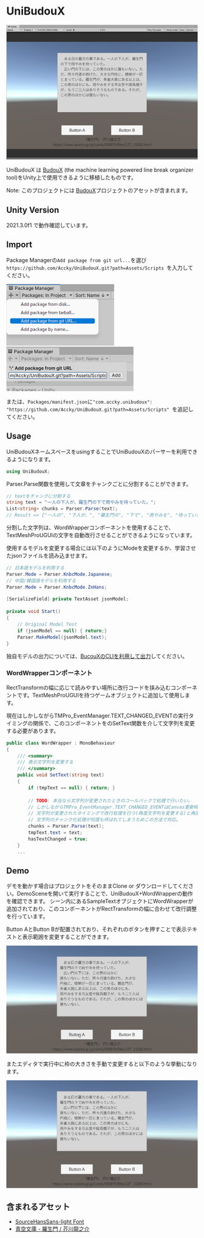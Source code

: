 # UniBudouX

![cap1.png](https://github.com/Accky/UniBudouX/blob/main/doc/img/cap1.png)

UniBudouX は [BudouX](https://github.com/google/budoux) (the machine learning powered line break organizer tool)をUnity上で使用できるように移植したものです。

Note:
このプロジェクトには [BudouX](https://github.com/google/budoux)プロジェクトのアセットが含まれます。

## Unity Version

2021.3.0f1 で動作確認しています。

## Import

Package Managerの`Add package from git url...`を選び`https://github.com/Accky/UniBudouX.git?path=Assets/Scripts `を入力してください。

![cap2.png](https://github.com/Accky/UniBudouX/blob/main/doc/img/cap2.png)
![cap3.png](https://github.com/Accky/UniBudouX/blob/main/doc/img/cap3.png)

または、`Packages/manifest.json`に`"com.accky.unibudoux": "https://github.com/Accky/UniBudouX.git?path=Assets/Scripts" `を追記してください。

## Usage

UniBudouXネームスペースをusingすることでUniBudouXのパーサーを利用できるようになります。

```csharp
using UniBudouX;
```

Parser.Parse関数を使用して文章をチャンクごとに分割することができます。

```csharp
// textをチャンクに分割する
string text = "一人の下人が、羅生門の下で雨やみを待っていた。";
List<string> chunks = Parser.Parse(text);
// Result => {"一人の", "下人が、", "羅生門の", "下で", "雨やみを", "待っていた。"}
```

分割した文字列は、WordWrapperコンポーネントを使用することで、TextMeshProUGUIの文字を自動改行させることができるようになっています。

使用するモデルを変更する場合には以下のようにModeを変更するか、学習させたjsonファイルを読み込ませます。

```csharp
// 日本語モデルを利用する
Parser.Mode = Parser.KnbcMode.Japanese;
// 中国/韓国語モデルを利用する
Parser.Mode = Parser.KnbcMode.ZnHans;
```

```csharp
[SerializeField] private TextAsset jsonModel;

private void Start()
{
    // Original Model Test
    if (jsonModel == null) { return;}
    Parser.MakeModel(jsonModel.text);
}
```

独自モデルの出力については、[BucouXのCLIを利用して出力](https://github.com/google/budoux#building-a-custom-model)してください。

### WordWrapperコンポーネント

RectTransformの幅に応じて読みやすい場所に改行コードを挟み込むコンポーネントです。TextMeshProUGUIを持つゲームオブジェクトに追加して使用します。

現在はしかしながらTMPro_EventManager.TEXT_CHANGED_EVENTの実行タイミングの関係で、このコンポーネントをのSetText関数を介して文字列を変更する必要があります。

```csharp
public class WordWrapper : MonoBehaviour
{
    /// <summary>
    /// 表示文字列を変更する
    /// </summary>
    public void SetText(string text)
    {
        if (tmpText == null) { return; }

        // TODO: 本当なら文字列が変更されたときのコールバックで処理で行いたい。
        // しかしながらTMPro_EventManager.TEXT_CHANGED_EVENTはCanvas更新時にコールバックが実行されるため、
        // 文字列が変更されたタイミングで改行処理を行う(再度文字列を変更する)と再度コールバックが呼ばれてしまい
        // 文字列のチャンク化処理が何度も呼ばれてしまうためこの方法で対応。
        chunks = Parser.Parse(text);
        tmpText.text = text;
        hasTextChanged = true;
    }
    ...
```

## Demo

デモを動かす場合はプロジェクトをそのままClone or ダウンロードしてください。DemoSceneを開いて実行することで、UniBudouX+WordWrapperの動作を確認できます。
シーン内にあるSampleTextオブジェクトにWordWrapperが追加されており、このコンポーネントがRectTransformの幅に合わせて改行調整を行っています。

Button AとButton Bが配置されており、それぞれのボタンを押すことで表示テキストと表示範囲を変更することができます。

![cap5.gif](https://github.com/Accky/UniBudouX/blob/main/doc/img/cap5.gif)

またエディタで実行中に枠の大きさを手動で変更すると以下のような挙動になります。

![cap4.gif](https://github.com/Accky/UniBudouX/blob/main/doc/img/cap4.gif)

## 含まれるアセット

* [SourceHansSans-light Font](https://github.com/adobe-fonts/source-han-sans/tree/release)
* [青空文庫 - 羅生門 / 芥川龍之介](https://www.aozora.gr.jp/cards/000879/files/127_15260.html)